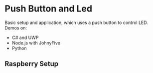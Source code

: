 # Push Button and Led

Basic setup and application, which uses a push button to control LED. Demos on:

- C# and UWP
- Node.js with JohnyFive
- Python

## Raspberry Setup
